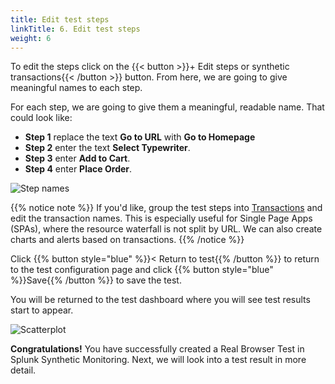 ```yaml
---
title: Edit test steps
linkTitle: 6. Edit test steps
weight: 6
---
```


To edit the steps click on the {{< button >}}+ Edit steps or synthetic transactions{{< /button >}} button. From here, we are going to give meaningful names to each step.

For each step, we are going to give them a meaningful, readable name. That could look like:

- **Step 1** replace the text **Go to URL** with **Go to Homepage**
- **Step 2** enter the text **Select Typewriter**.
- **Step 3** enter **Add to Cart**.
- **Step 4** enter **Place Order**.

![Step names](../../_img/edit-test-steps.png)

{{% notice note %}}
If you'd like, group the test steps into [Transactions](https://docs.splunk.com/observability/en/synthetics/browser-test/set-up-transactional-browser-test.html#add-transactions) and edit the transaction names. This is especially useful for Single Page Apps (SPAs), where the resource waterfall is not split by URL. We can also create charts and alerts based on transactions.
{{% /notice %}}

Click {{% button style="blue" %}}< Return to test{{% /button %}} to return to the test configuration page and click {{% button style="blue" %}}Save{{% /button %}} to save the test.

You will be returned to the test dashboard where you will see test results start to appear.

![Scatterplot](../../_img/scatterplot.png)

**Congratulations!** You have successfully created a Real Browser Test in Splunk Synthetic Monitoring. Next, we will look into a test result in more detail.
